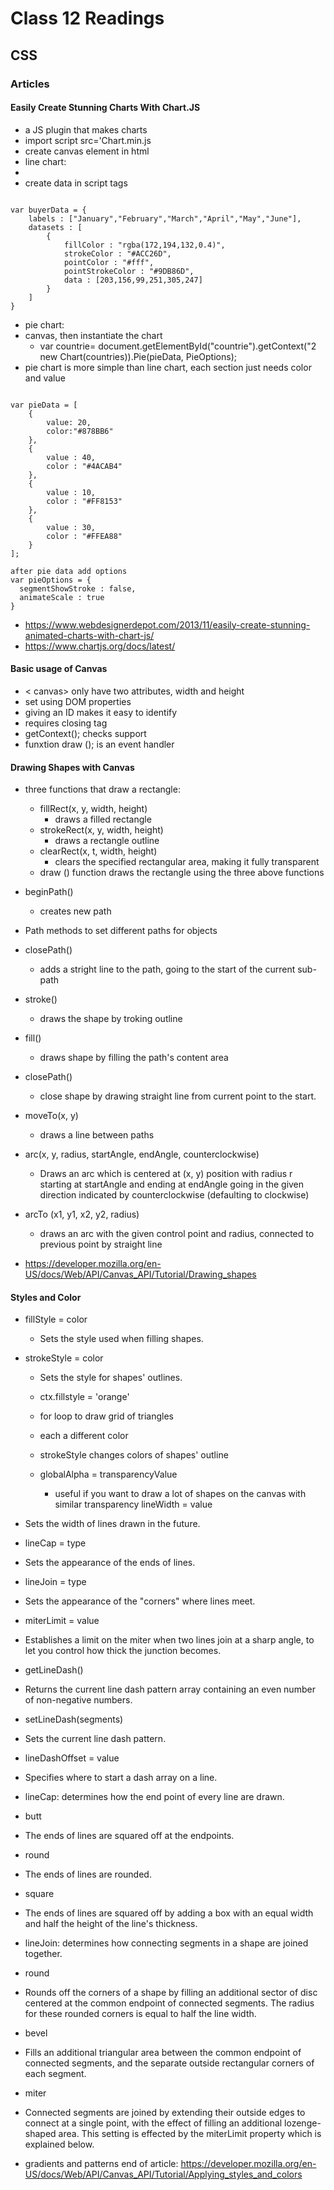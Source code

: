 # Class 12 Readings

## CSS

### Articles

#### Easily Create Stunning Charts With Chart.JS

- a JS plugin that makes charts
- import script src='Chart.min.js
- create canvas element in html
- line chart:
- <canvas id="buyers" width="600" height="400"></canvas>
- create data in script tags

``` script

var buyerData = {
	labels : ["January","February","March","April","May","June"],
	datasets : [
		{
			fillColor : "rgba(172,194,132,0.4)",
			strokeColor : "#ACC26D",
			pointColor : "#fff",
			pointStrokeColor : "#9DB86D",
			data : [203,156,99,251,305,247]
		}
	]
}

```
- pie chart:
- canvas, then instantiate the chart
  - var countrie= document.getElementById("countrie").getContext("2 new Chart(countries)).Pie(pieData, PieOptions);
- pie chart is more simple than line chart, each section just needs color and value 

``` script

var pieData = [
	{
		value: 20,
		color:"#878BB6"
	},
	{
		value : 40,
		color : "#4ACAB4"
	},
	{
		value : 10,
		color : "#FF8153"
	},
	{
		value : 30,
		color : "#FFEA88"
	}
];

after pie data add options 
var pieOptions = {
  segmentShowStroke : false,
  animateScale : true
}

```
- https://www.webdesignerdepot.com/2013/11/easily-create-stunning-animated-charts-with-chart-js/
- https://www.chartjs.org/docs/latest/

#### Basic usage of Canvas

- < canvas> only have two attributes, width and height
- set using DOM properties
- giving an ID makes it easy to identify
- requires closing tag
- getContext(); checks support
- funxtion draw (); is an event handler

#### Drawing Shapes with Canvas

- three functions that draw a rectangle:
  - fillRect(x, y, width, height)
    - draws a filled rectangle
  - strokeRect(x, y, width, height)
    - draws a rectangle outline
  - clearRect(x, t, width, height)
    - clears the specified rectangular area, making it fully transparent
  - draw () function draws the rectangle using the three above functions

- beginPath()
  - creates new path
- Path methods to set different paths for objects
- closePath()
  - adds a stright line to the path, going to the start of the current sub-path
- stroke()
  - draws the shape by troking outline
- fill()
  - draws shape by filling the path's content area
- closePath()
  - close shape by drawing straight line from current point to the start.
- moveTo(x, y)
  - draws a line between paths
- arc(x, y, radius, startAngle, endAngle, counterclockwise)
  - Draws an arc which is centered at (x, y) position with radius r starting at startAngle and ending at endAngle going in the given direction indicated by counterclockwise (defaulting to clockwise)
- arcTo (x1, y1, x2, y2, radius)
  - draws an arc with the given control point and radius, connected to previous point by straight line
- https://developer.mozilla.org/en-US/docs/Web/API/Canvas_API/Tutorial/Drawing_shapes

#### Styles and Color

- fillStyle = color
  - Sets the style used when filling shapes.

- strokeStyle = color
  - Sets the style for shapes' outlines.

  - ctx.fillstyle = 'orange'
  - for loop to draw grid of triangles
  - each a different color
  - strokeStyle changes colors of shapes' outline 
  - globalAlpha = transparencyValue
    - useful if you want to draw a lot of shapes on the canvas with similar transparency
  lineWidth = value
- Sets the width of lines drawn in the future.

- lineCap = type
- Sets the appearance of the ends of lines.

- lineJoin = type
- Sets the appearance of the "corners" where lines meet.

- miterLimit = value
- Establishes a limit on the miter when two lines join at a sharp angle, to let you control how thick the junction becomes.

- getLineDash()
- Returns the current line dash pattern array containing an even number of non-negative numbers.

- setLineDash(segments)
- Sets the current line dash pattern.

- lineDashOffset = value
- Specifies where to start a dash array on a line.

- lineCap: determines how the end point of every line are drawn. 

- butt
- The ends of lines are squared off at the endpoints.

- round
- The ends of lines are rounded.

- square
- The ends of lines are squared off by adding a box with an equal width and half the height of the line's thickness.

- lineJoin: determines how connecting segments in a shape are joined together.
- round
- Rounds off the corners of a shape by filling an additional sector of disc centered at the common endpoint of connected segments. The radius for these rounded corners is equal to half the line width.

- bevel
- Fills an additional triangular area between the common endpoint of connected segments, and the separate outside rectangular corners of each segment.

- miter
- Connected segments are joined by extending their outside edges to connect at a single point, with the effect of filling an additional lozenge-shaped area. This setting is effected by the miterLimit property which is explained below.

- gradients and patterns end of article: https://developer.mozilla.org/en-US/docs/Web/API/Canvas_API/Tutorial/Applying_styles_and_colors


